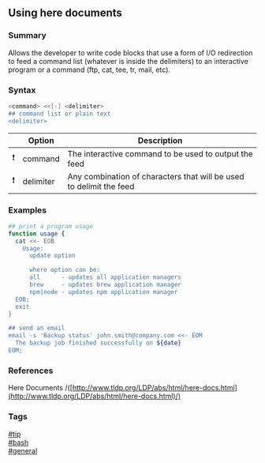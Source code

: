 ## Using here documents

### Summary 
Allows the developer to write code blocks that use a form of I/O redirection to feed a command list (whatever is inside the delimiters) to an interactive program or a command (ftp, cat, tee, tr, mail, etc).  

### Syntax  
```bash
<command> <<[-] <delimiter>
## command list or plain text
<delimiter>
```  

|               | Option     | Description                                                         |
| :-----------: | ---------- | ------------------------------------------------------------------- |
| :exclamation: | command    | The interactive command to be used to output the feed               |
| :exclamation: | delimiter  | Any combination of characters that will be used to delimit the feed |  

### Examples
```bash
## print a program usage
function usage {
  cat <<- EOB
    Usage:
      update option

      where option can be:
      all      - updates all application managers
      brew     - updates brew application manager
      npm|node - updates npm application manager
  EOB;
  exit
}  

## send an email
email -s 'Backup status' john.smith@company.com <<- EOM
  The backup job finished successfully on ${date} 
EOM;
```  

### References  
Here Documents /([http://www.tldp.org/LDP/abs/html/here-docs.html](http://www.tldp.org/LDP/abs/html/here-docs.html)/)  

### Tags  
[#tip](../../tips.md)  
[#bash](../bash.md)  
[#general](general.md)